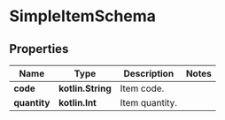 
# SimpleItemSchema

## Properties
Name | Type | Description | Notes
------------ | ------------- | ------------- | -------------
**code** | **kotlin.String** | Item code. | 
**quantity** | **kotlin.Int** | Item quantity. | 



